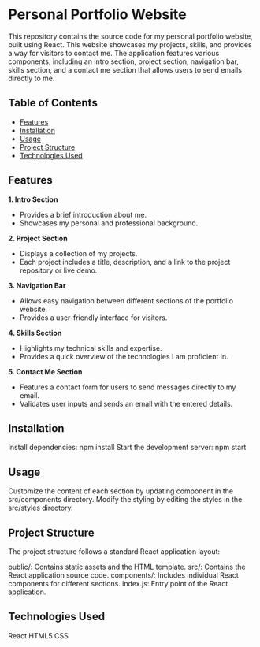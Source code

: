 # Personal Portfolio Website

This repository contains the source code for my personal portfolio website, built using React. This website showcases my projects, skills, and provides a way for visitors to contact me. The application features various components, including an intro section, project section, navigation bar, skills section, and a contact me section that allows users to send emails directly to me.

## Table of Contents

- [Features](#features)
- [Installation](#installation)
- [Usage](#usage)
- [Project Structure](#project-structure)
- [Technologies Used](#technologies-used)

## Features

**1. Intro Section**
   - Provides a brief introduction about me.
   - Showcases my personal and professional background.

**2. Project Section**
   - Displays a collection of my projects.
   - Each project includes a title, description, and a link to the project repository or live demo.

**3. Navigation Bar**
   - Allows easy navigation between different sections of the portfolio website.
   - Provides a user-friendly interface for visitors.

**4. Skills Section**
   - Highlights my technical skills and expertise.
   - Provides a quick overview of the technologies I am proficient in.

**5. Contact Me Section**
   - Features a contact form for users to send messages directly to my email.
   - Validates user inputs and sends an email with the entered details.

## Installation

Install dependencies:
  npm install
Start the development server:
  npm start

## Usage
  Customize the content of each section by updating component in the src/components directory. Modify the styling by editing the styles in the src/styles directory.

## Project Structure
  The project structure follows a standard React application layout:

public/: Contains static assets and the HTML template.
src/: Contains the React application source code.
components/: Includes individual React components for different sections.
index.js: Entry point of the React application.

## Technologies Used
React
HTML5
CSS

